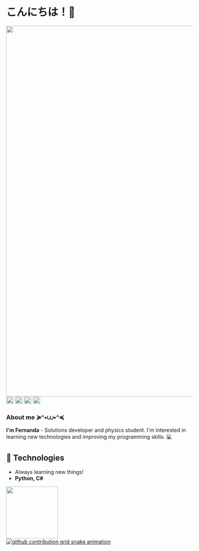 # こんにちは！🍄
<div>
<a href="https://github.com/fernanda3lias">
<img align='right' src='https://media.tenor.com/svrKSuwrhOwAAAAi/rumia-dance.gif' width='1000px'>
</div> 

<div>
<a href = "https://discord.gg/pAhsE5xz"><img height=20px; loading="lazy" src="https://img.shields.io/badge/-Discord-9146FF?style=for-the-badge&logo=discord&logoColor=white" target="_blank"></a> 
<a href = "https://github.com/fernanda3lias"><img height=20px; loading="lazy" src="https://img.shields.io/badge/-GitHub-FF00CD?style=for-the-badge&logo=github&logoColor=white" target="_blank"></a>  
<a href = "mailto:fernanda.eliasct@gmail.com"><img height=20px; loading="lazy" src="https://img.shields.io/badge/Gmail-D14836?style=for-the-badge&logo=gmail&logoColor=white" target="_blank"></a>
<a href="https://www.linkedin.com/in/fernanda3lias/" target="_blank"><img height=20px; loading="lazy" src="https://img.shields.io/badge/-LinkedIn-00AEFF?style=for-the-badge&logo=linkedin&logoColor=white" target="_blank"></a>   
</div>

<h3>About me ≽^•⩊•^≼</h3>

**I'm Fernanda** - Solutions developer and physics student. I'm interested in learning new technologies and improving my programming skills. 💻

## 🚀 Technologies
- Always learning new things!
- **Python, C#**

<p>  </p>
  
<div>
<a href="https://github.com/fernanda3lias">
<img loading="lazy" height="140em" src="https://github-readme-stats.vercel.app/api/top-langs/?username=fernanda3lias&layout=compact&langs_count=7&theme=dracula"/>
</div>


<picture>
  <source
    media="(prefers-color-scheme: dark)"
    srcset="https://github.com/fernanda3lias/fernanda3lias/blob/output/github-contribution-grid-snake-dark.svg"
  />
  <source
    media="(prefers-color-scheme: light)"
    srcset="https://github.com/seu-usuário-aqui/seu-usuário-aqui/blob/output/github-contribution-grid-snake.svg"
  />
  <img
    alt="github contribution grid snake animation"
    src="https://github.com/seu-usuário-aqui/seu-usuário-aqui/blob/output/github-contribution-grid-snake.svg"
  />
</picture>

<!--**fernanda3lias/fernanda3lias** is a ✨ _special_ ✨ repository because its `README.md` (this file) appears on your GitHub profile.
